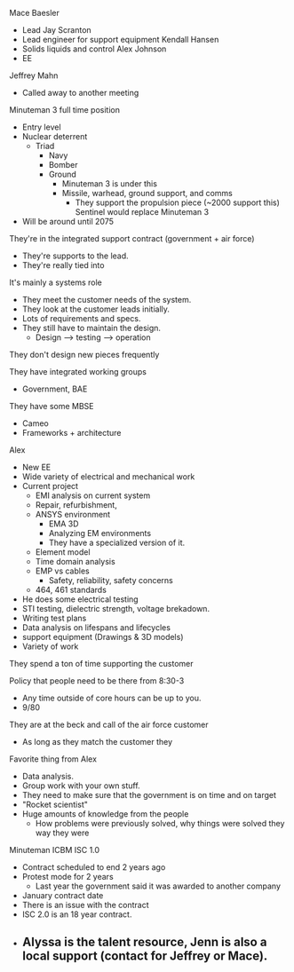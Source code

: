 Mace Baesler
- Lead
Jay Scranton
- Lead engineer for support equipment
Kendall Hansen
- Solids liquids and control
Alex Johnson
- EE

Jeffrey Mahn 
- Called away to another meeting

Minuteman 3 full time position
- Entry level
- Nuclear deterrent
	- Triad
		- Navy
		- Bomber
		- Ground
			- Minuteman 3 is under this
			- Missile, warhead, ground support, and comms
				- They support the propulsion piece (~2000 support this)
Sentinel would replace Minuteman 3
- Will be around until 2075

They're in the integrated support contract (government + air force)
- They're supports to the lead.
- They're really tied into 


It's mainly a systems role
- They meet the customer needs of the system. 
- They look at the customer leads initially. 
- Lots of requirements and specs. 
- They still have to maintain the design. 
	- Design --> testing --> operation

They don't design new pieces frequently 

They have integrated working groups
- Government, BAE

They have some MBSE
- Cameo
- Frameworks + architecture

Alex
- New EE
- Wide variety of electrical and mechanical work
- Current project
	- EMI analysis on current system
	- Repair, refurbishment, 
	- ANSYS environment
		- EMA 3D
		- Analyzing EM environments
		- They have a specialized version of it.
	- Element model
	- Time domain analysis
	- EMP vs cables
		- Safety, reliability, safety concerns
	- 464, 461 standards
- He does some electrical testing
- STI testing, dielectric strength, voltage brekadown.
- Writing test plans
- Data analysis on lifespans and lifecycles
- support equipment (Drawings & 3D models)
- Variety of work

They spend a ton of time supporting the customer

Policy that people need to be there from 8:30-3
- Any time outside of core hours can be up to you. 
- 9/80

They are at the beck and call of the air force customer
- As long as they match the customer they

Favorite thing from Alex
- Data analysis.
- Group work with your own stuff. 
- They need to make sure that the government is on time and on target
- "Rocket scientist"
- Huge amounts of knowledge from the people
	- How problems were previously solved, why things were solved they way they were

Minuteman ICBM ISC 1.0
- Contract scheduled to end 2 years ago
- Protest mode for 2 years
	- Last year the government said it was awarded to another company
- January contract date
- There is an issue with the contract
- ISC 2.0 is an 18 year contract. 
- Alyssa is the talent resource, Jenn is also a local support (contact for Jeffrey or Mace). 
	- 